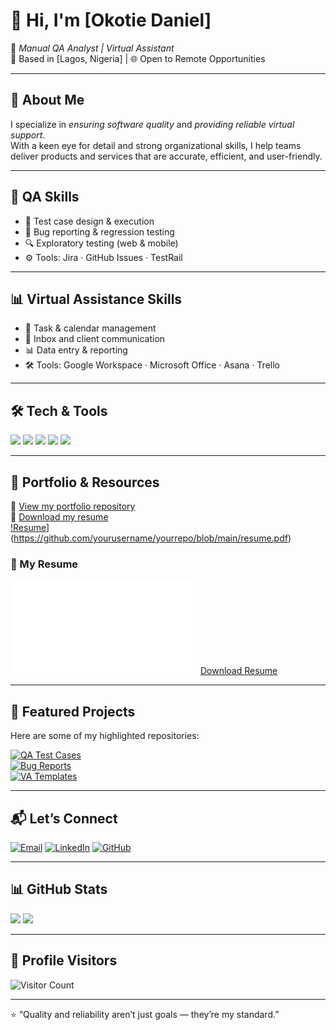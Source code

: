 # 👋 Hi, I'm [Okotie Daniel]

💼 *Manual QA Analyst | Virtual Assistant*  
📍 Based in [Lagos, Nigeria] | 🌐 Open to Remote Opportunities  

---

## 🌟 About Me
I specialize in *ensuring software quality* and *providing reliable virtual support*.  
With a keen eye for detail and strong organizational skills, I help teams deliver products and services that are accurate, efficient, and user-friendly.  

---

## 🧪 QA Skills
- 📝 Test case design & execution  
- 🐞 Bug reporting & regression testing  
- 🔍 Exploratory testing (web & mobile)  
- ⚙ Tools: Jira · GitHub Issues · TestRail  

---

## 📊 Virtual Assistance Skills
- 📅 Task & calendar management  
- 📧 Inbox and client communication  
- 📊 Data entry & reporting  
- 🛠 Tools: Google Workspace · Microsoft Office · Asana · Trello  

---

## 🛠 Tech & Tools
<p align="left">
  <img src="https://img.shields.io/badge/Jira-0052CC?style=for-the-badge&logo=jira&logoColor=white"/>
  <img src="https://img.shields.io/badge/Trello-0052CC?style=for-the-badge&logo=trello&logoColor=white"/>
  <img src="https://img.shields.io/badge/GitHub-181717?style=for-the-badge&logo=github&logoColor=white"/>
  <img src="https://img.shields.io/badge/Google%20Workspace-4285F4?style=for-the-badge&logo=googleworkspace&logoColor=white"/>
  <img src="https://img.shields.io/badge/Microsoft%20Office-D83B01?style=for-the-badge&logo=microsoftoffice&logoColor=white"/>
</p>

---

## 📂 Portfolio & Resources
🔗 [View my portfolio repository](https://github.com/yourusername/yourusername.github.io)  
📄 [Download my resume](https://github.com/yourusername/yourrepo/blob/main/resume.pdf)  
[!Resume](httpss://img.shields.io/badge/Resume-Download-blue?style=for-the-badge)](https://github.com/yourusername/yourrepo/blob/main/resume.pdf)
### 📂 My Resume

![Resume](resume.pdf)
[Download Resume](https://yourusername.github.io/resume.pdf)


---

## 🚀 Featured Projects
Here are some of my highlighted repositories:  

[![QA Test Cases](https://github-readme-stats.vercel.app/api/pin/?username=yourusername&repo=qa-test-cases&theme=tokyonight)](https://github.com/yourusername/qa-test-cases)  
[![Bug Reports](https://github-readme-stats.vercel.app/api/pin/?username=yourusername&repo=bug-reports&theme=tokyonight)](https://github.com/yourusername/bug-reports)  
[![VA Templates](https://github-readme-stats.vercel.app/api/pin/?username=yourusername&repo=va-templates&theme=tokyonight)](https://github.com/yourusername/va-templates)  

---

## 📬 Let’s Connect
[![Email](https://img.shields.io/badge/Email-D14836?style=for-the-badge&logo=gmail&logoColor=white)](mailto:okotiedharniel@gmail.com)
[![LinkedIn](https://img.shields.io/badge/LinkedIn-0A66C2?style=for-the-badge&logo=linkedin&logoColor=white)](https://www.linkedin.com/in/okotiedaniell)
[![GitHub](https://img.shields.io/badge/GitHub-100000?style=for-the-badge&logo=github&logoColor=white)](https://github.com/okotiedaniel)

---

## 📊 GitHub Stats
<p align="left">
  <img src="https://github-readme-stats.vercel.app/api?username=yourusername&show_icons=true&theme=tokyonight" height="150"/>
  <img src="https://github-readme-stats.vercel.app/api/top-langs/?username=yourusername&layout=compact&theme=tokyonight" height="150"/>
</p>

---

## 👀 Profile Visitors
![Visitor Count](https://komarev.com/ghpvc/?username=yourusername&label=Profile%20Views&color=0e75b6&style=flat)

---

⭐ “Quality and reliability aren’t just goals — they’re my standard.”
